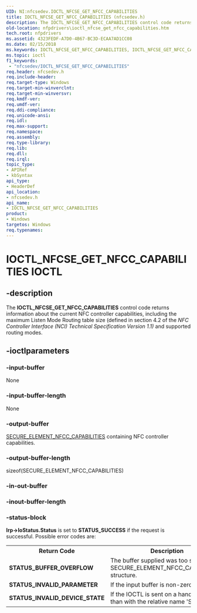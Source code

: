 ```yaml
---
UID: NI:nfcsedev.IOCTL_NFCSE_GET_NFCC_CAPABILITIES
title: IOCTL_NFCSE_GET_NFCC_CAPABILITIES (nfcsedev.h)
description: The IOCTL_NFCSE_GET_NFCC_CAPABILITIES control code returns information about the current NFC controller capabilities, including the maximum Listen Mode Routing table size (defined in section 4.2 of the NFC Controller Interface (NCI) Technical Specification Version 1.1) and supported routing modes.
old-location: nfpdrivers\ioctl_nfcse_get_nfcc_capabilities.htm
tech.root: nfpdrivers
ms.assetid: 4323FEDF-A7D0-4B67-BC3D-ECAA7AD1CC08
ms.date: 02/15/2018
ms.keywords: IOCTL_NFCSE_GET_NFCC_CAPABILITIES, IOCTL_NFCSE_GET_NFCC_CAPABILITIES control, IOCTL_NFCSE_GET_NFCC_CAPABILITIES control code [Near-Field Proximity Drivers], _IOCTL_NFCSE_GET_NFCC_CAPABILITIES, nfcsedev/IOCTL_NFCSE_GET_NFCC_CAPABILITIES, nfpdrivers.ioctl_nfcse_get_nfcc_capabilities
ms.topic: ioctl
f1_keywords:
 - "nfcsedev/IOCTL_NFCSE_GET_NFCC_CAPABILITIES"
req.header: nfcsedev.h
req.include-header: 
req.target-type: Windows
req.target-min-winverclnt: 
req.target-min-winversvr: 
req.kmdf-ver: 
req.umdf-ver: 
req.ddi-compliance: 
req.unicode-ansi: 
req.idl: 
req.max-support: 
req.namespace: 
req.assembly: 
req.type-library: 
req.lib: 
req.dll: 
req.irql: 
topic_type:
- APIRef
- kbSyntax
api_type:
- HeaderDef
api_location:
- nfcsedev.h
api_name:
- IOCTL_NFCSE_GET_NFCC_CAPABILITIES
product:
- Windows
targetos: Windows
req.typenames: 
---
```


# IOCTL_NFCSE_GET_NFCC_CAPABILITIES IOCTL


## -description


The <b>IOCTL_NFCSE_GET_NFCC_CAPABILITIES</b> 
   control code returns information about the current NFC controller capabilities, including the  maximum Listen Mode Routing table size (defined in section 4.2 of the <i>NFC Controller Interface (NCI) Technical Specification Version 1.1) </i>and supported routing modes. 


## -ioctlparameters




### -input-buffer

None


### -input-buffer-length

None


### -output-buffer


<a href="https://docs.microsoft.com/windows-hardware/drivers/ddi/nfcsedev/ns-nfcsedev-_secure_element_nfcc_capabilities"> SECURE_ELEMENT_NFCC_CAPABILITIES</a> containing NFC controller capabilities.


### -output-buffer-length

sizeof(SECURE_ELEMENT_NFCC_CAPABILITIES)


### -in-out-buffer








### -inout-buffer-length








### -status-block

<b>Irp->IoStatus.Status</b> is set to <b>STATUS_SUCCESS</b> if the request is successful. Possible error codes are:

<table>
<tr>
<th>Return Code</th>
<th>Description</th>
</tr>
<tr>
<td><b>STATUS_BUFFER_OVERFLOW</b></td>
<td>The buffer supplied was too small for the SECURE_ELEMENT_NFCC_CAPABILITIES structure.</td>
</tr>
<tr>
<td><b>STATUS_INVALID_PARAMETER</b></td>
<td> If the input buffer is non-zero.</td>
</tr>
<tr>
<td><b>STATUS_INVALID_DEVICE_STATE</b></td>
<td>If the IOCTL is sent on a handle other than with the relative name 'SEManage'.</td>
</tr>
</table>
 

